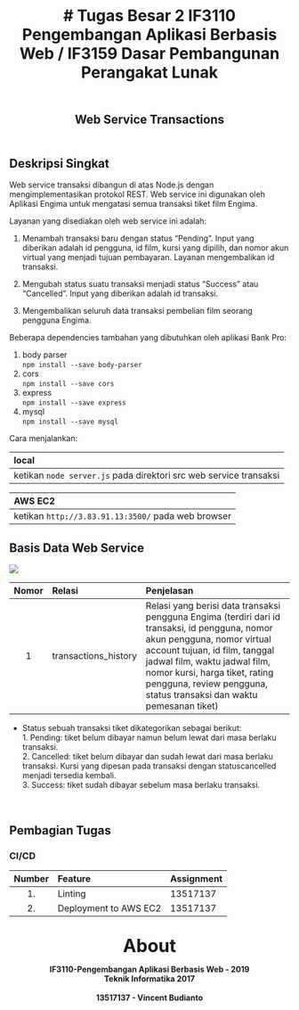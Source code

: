 <h1 align="center">
    <b>
        <br>
        # Tugas Besar 2 IF3110 Pengembangan Aplikasi Berbasis Web / IF3159 Dasar Pembangunan Perangakat Lunak
        <br>
    </b>
</h1>

<h2 align="center">
    <b>
        <br>
        Web Service Transactions
        <br>
        <br>
    </b>
</h2>

## Deskripsi Singkat
Web service transaksi dibangun di atas Node.js dengan mengimplementasikan protokol ​REST​. ​Web service ini digunakan oleh Aplikasi Engima untuk mengatasi semua transaksi tiket film Engima.

Layanan yang disediakan oleh ​web service ​ini adalah:
1. Menambah transaksi baru dengan status “Pending”. Input yang diberikan adalah id pengguna, id film, kursi yang dipilih, dan nomor akun virtual yang menjadi tujuan pembayaran. Layanan mengembalikan id transaksi.

2. Mengubah status suatu transaksi menjadi status “Success” atau “Cancelled”. Input yang diberikan adalah id transaksi.

3. Mengembalikan seluruh data transaksi pembelian film seorang pengguna Engima.

Beberapa dependencies tambahan yang dibutuhkan oleh aplikasi Bank Pro:
1. body parser <br>
```npm install --save body-parser```
2. cors <br>
```npm install --save cors```
3. express <br>
```npm install --save express```
4. mysql <br>
```npm install --save mysql```

Cara menjalankan:

| local                                                                 |
|:----------------------------------------------------------------------|
| ketikan ```node server.js``` pada direktori src web service transaksi |

| AWS EC2                                                               |
|:----------------------------------------------------------------------|
| ketikan ```http://3.83.91.13:3500/``` pada web browser                |

## Basis Data Web Service
![](screenshots/database_diagram.png)

| Nomor | Relasi               | Penjelasan                                                                        |
|:-----:|:---------------------|:----------------------------------------------------------------------------------|
| 1     | transactions_history | Relasi yang berisi data transaksi pengguna Engima (terdiri dari id transaksi, id pengguna, nomor akun pengguna, nomor virtual account tujuan, id film, tanggal jadwal film, waktu jadwal film, nomor kursi, harga tiket, rating pengguna, review pengguna, status transaksi dan waktu pemesanan tiket)                  |

* Status sebuah transaksi tiket dikategorikan sebagai berikut:<br>1. Pending​: tiket belum dibayar namun belum lewat dari masa berlaku transaksi.<br>2. Cancelled​: tiket belum dibayar dan sudah lewat dari masa berlaku transaksi. Kursi yang dipesan pada transaksi dengan status ​cancelled menjadi tersedia kembali.<br>3. Success​: tiket sudah dibayar sebelum masa berlaku transaksi.

<br>

## Pembagian Tugas

### CI/CD
| Number | Feature                | Assignment |
|:------:|:-----------------------|:-----------|
| 1.     | Linting                | 13517137   |
| 2.     | Deployment to AWS EC2  | 13517137   |

<p align="center">
    <b>
        <br>
        <font size="6">
            About
        </font>
    </b>
</p>

<p align="center">
    <b>
        IF3110-Pengembangan Aplikasi Berbasis Web - 2019
        <br>
        Teknik Informatika 2017
        <br>
        <br>
        13517137 - Vincent Budianto
    </b>
</p>